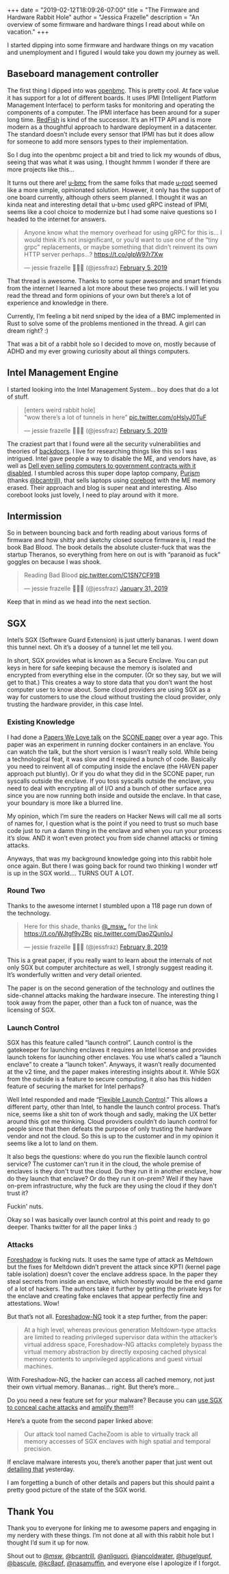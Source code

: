 +++
date = "2019-02-12T18:09:26-07:00"
title = "The Firmware and Hardware Rabbit Hole"
author = "Jessica Frazelle"
description = "An overview of some firmware and hardware things I read about while on vacation."
+++

I started dipping into some firmware and hardware things on my vacation and unemployment and I figured I would take you down my journey as well.

## Baseboard management controller

The first thing I dipped into was [openbmc](https://github.com/openbmc/openbmc). This is pretty cool. At face value it has support for a lot of different boards. It uses IPMI (Intelligent Platform Management Interface) to perform tasks for monitoring and operating the components of a computer. The IPMI interface has been around for a super long time. [RedFish](https://www.dmtf.org/standards/redfish) is kind of the successor. It’s an HTTP API and is more modern as a thoughtful approach to hardware deployment in a datacenter. The standard doesn’t include every sensor that IPMI has but it does allow for someone to add more sensors types to their implementation.

So I dug into the openbmc project a bit and tried to lick my wounds of dbus, seeing that was what it was using. I thought hmmm I wonder if there are more projects like this...

It turns out there are! [u-bmc](https://github.com/u-root/u-bmc) from the same folks that made [u-root](https://github.com/u-root/u-root) seemed like a more simple, opinionated solution. However, it only has the support of one board currently, although others seem planned. I thought it was an kinda neat and interesting detail that u-bmc used gRPC instead of IPMI, seems like a cool choice to modernize but I had some naive questions so I headed to the internet for answers.

<blockquote class="twitter-tweet" data-lang="en"><p lang="en" dir="ltr">Anyone know what the memory overhead for using gRPC for this is... I would think it’s not insignificant, or you’d want to use one of the “tiny grpc” replacements, or maybe something that didn’t reinvent its own HTTP server perhaps...? <a href="https://t.co/gIpW97r7Xw">https://t.co/gIpW97r7Xw</a></p>&mdash; jessie frazelle 👩🏼‍🚀 (@jessfraz) <a href="https://twitter.com/jessfraz/status/1092588927318249472?ref_src=twsrc%5Etfw">February 5, 2019</a></blockquote> <script async src="https://platform.twitter.com/widgets.js" charset="utf-8"></script> 

That thread is awesome. Thanks to some super awesome and smart friends from the internet I learned a lot more about these two projects. I will let you read the thread and form opinions of your own but there’s a lot of experience and knowledge in there.

Currently, I’m feeling a bit nerd sniped by the idea of a BMC implemented in Rust to solve some of the problems mentioned in the thread. A girl can dream right? :)

That was a bit of a rabbit hole so I decided to move on, mostly because of ADHD and my ever growing curiosity about all things computers.

## Intel Management Engine

I started looking into the Intel Management System... boy does that do a lot of stuff.

<blockquote class="twitter-tweet" data-lang="en"><p lang="en" dir="ltr">[enters weird rabbit hole]<br>“wow there’s a lot of tunnels in here” <a href="https://t.co/oHslyJ0TuF">pic.twitter.com/oHslyJ0TuF</a></p>&mdash; jessie frazelle 👩🏼‍🚀 (@jessfraz) <a href="https://twitter.com/jessfraz/status/1092627483537551360?ref_src=twsrc%5Etfw">February 5, 2019</a></blockquote> <script async src="https://platform.twitter.com/widgets.js" charset="utf-8"></script> 

The craziest part that I found were all the security vulnerabilities and theories of [backdoors](https://news.softpedia.com/news/intel-x86-cpus-come-with-a-secret-backdoor-that-nobody-can-touch-or-disable-505347.shtml). I live for researching things like this so I was intrigued. Intel gave people a way to disable the ME, and vendors have, as well as [Dell even selling computers to government contracts with it disabled](https://www.heise.de/newsticker/meldung/Dell-schaltet-Intel-Management-Engine-in-Spezial-Notebooks-ab-3909860.html). I stumbled across this super dope laptop company, [Purism](https://puri.sm/) (thanks [@bcantrill](https://twitter.com/bcantrill)), that sells laptops using [coreboot](https://www.coreboot.org/) with the ME memory erased. Their approach and blog is super neat and interesting. Also coreboot looks just lovely, I need to play around with it more.

## Intermission

So in between bouncing back and forth reading about various forms of firmware and how shitty and sketchy closed source firmware is, I read the book Bad Blood. The book details the absolute cluster-fuck that was the startup Theranos, so everything from here on out is with “paranoid as fuck” goggles on because I was shook. 

<blockquote class="twitter-tweet" data-lang="en"><p lang="en" dir="ltr">Reading Bad Blood <a href="https://t.co/C1SN7CF91B">pic.twitter.com/C1SN7CF91B</a></p>&mdash; jessie frazelle 👩🏼‍🚀 (@jessfraz) <a href="https://twitter.com/jessfraz/status/1090912858597150720?ref_src=twsrc%5Etfw">January 31, 2019</a></blockquote> <script async src="https://platform.twitter.com/widgets.js" charset="utf-8"></script> 


Keep that in mind as we head into the next section.

## SGX

Intel’s SGX (Software Guard Extension) is just utterly bananas. I went down this tunnel next. Oh it’s a doosey of a tunnel let me tell you.

In short, SGX provides what is known as a Secure Enclave. You can put keys in here for safe keeping because the memory is isolated and encrypted from everything else in the computer. (Or so they say, but we will get to that.) This creates a way to store data that you don’t want the host computer user to know about. Some cloud providers are using SGX as a way for customers to use the cloud without trusting the cloud provider, only trusting the hardware provider, in this case Intel.

### Existing Knowledge 

I had done a [Papers We Love talk](https://paperswelove.org/2017/video/jessie-frazelle-scone-secure-linux-containers-with-intel-sgx/) on the [SCONE paper](https://www.usenix.org/system/files/conference/osdi16/osdi16-arnautov.pdf) over a year ago. This paper was an experiment in running docker containers in an enclave. You can watch the talk, but the short version is I wasn’t really sold. While being a technological feat, it was slow and it required a bunch of code. Basically you need to reinvent all of computing inside the enclave (the HAVEN paper approach put bluntly). Or if you do what they did in the SCONE paper, run syscalls outside the enclave. If you toss syscalls outside the enclave, you need to deal with encrypting all of I/O and a bunch of other surface area since you are now running both inside and outside the enclave. In that case, your boundary is more like a blurred line. 

My opinion, which I’m sure the readers on Hacker News will call me all sorts of names for, I question what is the point if you need to trust so much base code just to run a damn thing in the enclave and when you run your process it’s slow. AND it won’t even protect you from side channel attacks or timing attacks.

Anyways, that was my background knowledge going into this rabbit hole once again. But there I was going back for round two thinking I wonder wtf is up in the SGX world.... TURNS OUT A LOT.

### Round Two

Thanks to the awesome internet I stumbled upon a 118 page run down of the technology.

<blockquote class="twitter-tweet" data-lang="en"><p lang="en" dir="ltr">Here for this shade, thanks <a href="https://twitter.com/_msw_?ref_src=twsrc%5Etfw">@_msw_</a> for the link <a href="https://t.co/WJtgf9vZBc">https://t.co/WJtgf9vZBc</a> <a href="https://t.co/DaoZQunloJ">pic.twitter.com/DaoZQunloJ</a></p>&mdash; jessie frazelle 👩🏼‍🚀 (@jessfraz) <a href="https://twitter.com/jessfraz/status/1093735827719434240?ref_src=twsrc%5Etfw">February 8, 2019</a></blockquote> <script async src="https://platform.twitter.com/widgets.js" charset="utf-8"></script> 

This is a great paper, if you really want to learn about the internals of not only SGX but computer architecture as well, I strongly suggest reading it. It’s wonderfully written and very detail oriented.

The paper is on the second generation of the technology and outlines the side-channel attacks making the hardware insecure. The interesting thing I took away from the paper, other than a fuck ton of nuance, was the licensing of SGX. 

### Launch Control

SGX has this feature called “launch control”. Launch control is the gatekeeper for launching enclaves it requires an Intel license and provides launch tokens for launching other enclaves. You use what’s called a “launch enclave” to create a “launch token”. Anyways, it wasn’t really documented at the v2 time, and the paper makes interesting insights about it. While SGX from the outside is a feature to secure computing, it also has this hidden feature of securing the market for Intel perhaps?

Well Intel responded and made “[Flexible Launch Control](https://github.com/intel/linux-sgx/blob/master/psw/ae/ref_le/ref_le.md).” This allows a different party, other than Intel, to handle the launch control process. That’s nice, seems like a shit ton of work though and sadly, making the UX better around this got me thinking. Cloud providers couldn’t do launch control for people since that then defeats the purpose of only trusting the hardware vendor and not the cloud. So this is up to the customer and in my opinion it seems like a lot to land on them. 

It also begs the questions: where do you run the flexible launch control service? The customer can't run it in the cloud, the whole premise of enclaves is they don't trust the cloud. Do they run it in another enclave, how do they launch that enclave? Or do they run it on-prem? Well if they have on-prem infrastructure, why the fuck are they using the cloud if they don't trust it?

Fuckin' nuts.

Okay so I was basically over launch control at this point and ready to go deeper. Thanks twitter for all the paper links :)

### Attacks

[Foreshadow](https://www.usenix.org/system/files/conference/usenixsecurity18/sec18-van_bulck.pdf) is fucking nuts. It uses the same type of attack as Meltdown but the fixes for Meltdown didn’t prevent the attack since KPTI (kernel page table isolation) doesn’t cover the enclave address space. In the paper they steal secrets from inside an enclave, which honestly would be the end game of a lot of hackers. The authors take it further by getting the private keys for the enclave and creating fake enclaves that appear perfectly fine and attestations. Wow!

But that’s not all. [Foreshadow-NG](https://foreshadowattack.eu/foreshadow-NG.pdf) took it a step further, from the paper:

> At a high level, whereas previous generation Meltdown-type attacks are limited to reading privileged supervisor data within the attacker’s virtual address space, Foreshadow-NG attacks completely bypass the virtual memory abstraction by directly exposing cached physical memory contents to unprivileged applications and guest virtual machines.  

With Foreshadow-NG, the hacker can access all cached memory, not just their own virtual memory. Bananas... right. But there’s more...

Do you need a new feature set for your malware? Because you can [use SGX to conceal cache attacks](https://arxiv.org/abs/1702.08719) and [amplify them](https://arxiv.org/abs/1703.06986)!!!

Here’s a quote from the second paper linked above:

> Our attack tool named CacheZoom is able to virtually track all memory accesses of SGX enclaves with high spatial and temporal precision.   

If enclave malware interests you, there’s another paper that just went out [detailing that](https://arxiv.org/abs/1902.03256) yesterday.

I am forgetting a bunch of other details and papers but this should paint a pretty good picture of the state of the SGX world.

## Thank You

Thank you to everyone for linking me to awesome papers and engaging in my nerdery with these things. I’m not done at all with this rabbit hole but I thought I’d sum it up for now.

Shout out to [@_msw_](https://twitter.com/_msw_), [@bcantrill](https://twitter.com/bcantrill), [@anliguori](https://twitter.com/anliguori), [@iancoldwater](https://twitter.com/iancoldwater), [@hugelgupf](https://twitter.com/hugelgupf), [@bascule](https://twitter.com/bascule), [@kc8apf](https://twitter.com/kc8apf), [@nasamuffin](https://twitter.com/nasamuffin), and everyone else I apologize if I forgot. 

